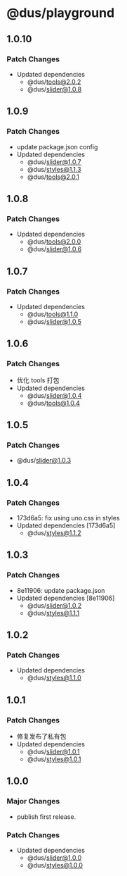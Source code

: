 # @dus/playground

## 1.0.10

### Patch Changes

- Updated dependencies
  - @dus/tools@2.0.2
  - @dus/slider@1.0.8

## 1.0.9

### Patch Changes

- update package.json config
- Updated dependencies
  - @dus/slider@1.0.7
  - @dus/styles@1.1.3
  - @dus/tools@2.0.1

## 1.0.8

### Patch Changes

- Updated dependencies
  - @dus/tools@2.0.0
  - @dus/slider@1.0.6

## 1.0.7

### Patch Changes

- Updated dependencies
  - @dus/tools@1.1.0
  - @dus/slider@1.0.5

## 1.0.6

### Patch Changes

- 优化 tools 打包
- Updated dependencies
  - @dus/slider@1.0.4
  - @dus/tools@1.0.4

## 1.0.5

### Patch Changes

- @dus/slider@1.0.3

## 1.0.4

### Patch Changes

- 173d6a5: fix using uno.css in styles
- Updated dependencies [173d6a5]
  - @dus/styles@1.1.2

## 1.0.3

### Patch Changes

- 8e11906: update package.json
- Updated dependencies [8e11906]
  - @dus/slider@1.0.2
  - @dus/styles@1.1.1

## 1.0.2

### Patch Changes

- Updated dependencies
  - @dus/styles@1.1.0

## 1.0.1

### Patch Changes

- 修复发布了私有包
- Updated dependencies
  - @dus/slider@1.0.1
  - @dus/styles@1.0.1

## 1.0.0

### Major Changes

- publish first release.

### Patch Changes

- Updated dependencies
  - @dus/slider@1.0.0
  - @dus/styles@1.0.0
